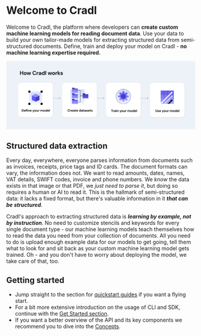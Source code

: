 # Welcome to Cradl

Welcome to Cradl, the platform where developers can **create custom machine learning models for reading document data**. Use your data to build your own tailor-made models for extracting structured data from semi-structured documents. Define, train and deploy your model on Cradl - **no machine learning expertise required.**

![](.gitbook/assets/image-2-.png)

## Structured data extraction

Every day, everywhere, everyone parses information from documents such as invoices, receipts, price tags and ID cards. The document formats can vary, the information does not. We want to read amounts, dates, names, VAT details, SWIFT codes, invoice and phone numbers. We _know_ the data exists in that image or that PDF, we _just need to parse it_, but doing so requires a human or AI to read it. This is the hallmark of semi-structured data: it lacks a fixed format, but there's valuable information in it _**that can be structured**_.

Cradl's approach to extracting structured data is _**learning by example, not by instruction**_. No need to customize stencils and keywords for every single document type - our machine learning models teach themselves how to read the data you need from your collection of documents. All you need to do is upload enough example data for our models to get going, tell them what to look for and sit back as your custom machine learning model gets trained. Oh - and you don't have to worry about deploying the model, we take care of that, too.

## Getting started

- Jump straight to the section for [quickstart guides](use-cases/invoice_model.md) if you want a flying start. 
- For a bit more extensive introduction on the usage of CLI and SDK, continue with the [Get Started section](get-started/installation.md).
- If you want a better overview of the API and its key components we recommend you to dive into the [Concepts](concepts/models.md).